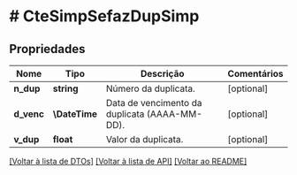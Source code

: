 # # CteSimpSefazDupSimp

## Propriedades

Nome | Tipo | Descrição | Comentários
------------ | ------------- | ------------- | -------------
**n_dup** | **string** | Número da duplicata. | [optional]
**d_venc** | **\DateTime** | Data de vencimento da duplicata (AAAA-MM-DD). | [optional]
**v_dup** | **float** | Valor da duplicata. | [optional]

[[Voltar à lista de DTOs]](../../README.md#models) [[Voltar à lista de API]](../../README.md#endpoints) [[Voltar ao README]](../../README.md)

